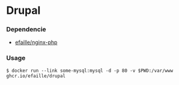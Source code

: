 # Drupal

### Dependencie

- [efaille/nginx-php]

### Usage

```
$ docker run --link some-mysql:mysql -d -p 80 -v $PWD:/var/www ghcr.io/efaille/drupal
```

[efaille/nginx-php]: //github.com/efaille/dockerfiles/tree/master/nginx-php
